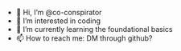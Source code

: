 - 👋 Hi, I’m @co-conspirator
- 👀 I’m interested in coding
- 🌱 I’m currently learning the foundational basics
- 📫 How to reach me: DM through github?

<!---
co-conspirator/co-conspirator is a ✨ special ✨ repository because its `README.md` (this file) appears on your GitHub profile.
You can click the Preview link to take a look at your changes.
--->
